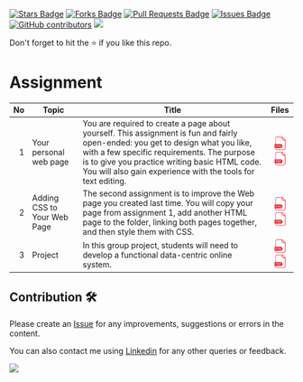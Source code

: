 <a href="https://github.com/drshahizan/learn-php/stargazers"><img src="https://img.shields.io/github/stars/drshahizan/learn-php" alt="Stars Badge"/></a>
<a href="https://github.com/drshahizan/learn-php/network/members"><img src="https://img.shields.io/github/forks/drshahizan/learn-php" alt="Forks Badge"/></a>
<a href="https://github.com/drshahizan/learn-php/pulls"><img src="https://img.shields.io/github/issues-pr/drshahizan/learn-php" alt="Pull Requests Badge"/></a>
<a href="https://github.com/drshahizan/learn-php/issues"><img src="https://img.shields.io/github/issues/drshahizan/learn-php" alt="Issues Badge"/></a>
<a href="https://github.com/drshahizan/learn-php/graphs/contributors"><img alt="GitHub contributors" src="https://img.shields.io/github/contributors/drshahizan/learn-php?color=2b9348"></a>
![](https://visitor-badge.glitch.me/badge?page_id=drshahizan/learn-php)

Don't forget to hit the :star: if you like this repo.

# Assignment

| No | Topic | Title | Files |
| -----: | ----- | ----- | :------: | 
| 1 | Your personal web page | You are required to create a page about yourself. This assignment is fun and fairly open-ended: you get to design what you like, with a few specific requirements. The purpose is to give you practice writing basic HTML code. You will also gain experience with the tools for text editing. |<a href="" ><img src="../images/html64.png" width="24px" height="24px" ></a><a href="" ><img src="../images/pdf64.png" width="24px" height="24px" ></a> |
| 2 | Adding CSS to Your Web Page | The second assignment is to improve the Web page you created last time. You will copy your page from assignment 1, add another HTML page to the folder, linking both pages together, and then style them with CSS. |<a href="" ><img src="../images/html64.png" width="24px" height="24px" ></a><a href="" ><img src="../images/pdf64.png" width="24px" height="24px" ></a> |
| 3 | Project | In this group project, students will need to develop a functional data-centric online system. |<a href="" ><img src="../images/html64.png" width="24px" height="24px" ></a><a href="" ><img src="../images/pdf64.png" width="24px" height="24px" ></a> |

## Contribution 🛠️
Please create an [Issue](https://github.com/drshahizan/learn-php/issues) for any improvements, suggestions or errors in the content.

You can also contact me using [Linkedin](https://www.linkedin.com/in/drshahizan/) for any other queries or feedback.

![](https://visitor-badge.glitch.me/badge?page_id=drshahizan)
